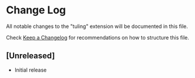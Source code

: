 # Change Log

All notable changes to the "tuling" extension will be documented in this file.

Check [Keep a Changelog](http://keepachangelog.com/) for recommendations on how to structure this file.

## [Unreleased]

- Initial release